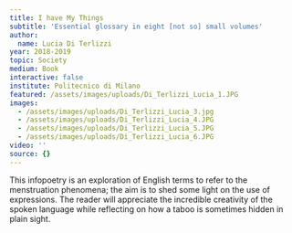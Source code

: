 ```yaml
---
title: I have My Things
subtitle: 'Essential glossary in eight [not so] small volumes'
author:
  name: Lucia Di Terlizzi
year: 2018-2019
topic: Society
medium: Book
interactive: false
institute: Politecnico di Milano
featured: /assets/images/uploads/Di_Terlizzi_Lucia_1.JPG
images:
  - /assets/images/uploads/Di_Terlizzi_Lucia_3.jpg
  - /assets/images/uploads/Di_Terlizzi_Lucia_4.JPG
  - /assets/images/uploads/Di_Terlizzi_Lucia_5.JPG
  - /assets/images/uploads/Di_Terlizzi_Lucia_6.JPG
video: ''
source: {}
---
```

This infopoetry is an exploration of English terms to refer to the menstruation phenomena; the aim is to shed some light on the use of expressions. The reader will appreciate the incredible creativity of the spoken language while reflecting on how a taboo is sometimes hidden in plain sight.
